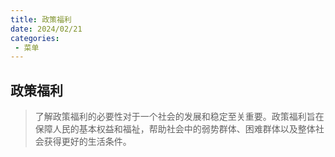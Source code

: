 ```yaml
---
title: 政策福利
date: 2024/02/21
categories:
 - 菜单
---
```


## 政策福利

> 了解政策福利的必要性对于一个社会的发展和稳定至关重要。政策福利旨在保障人民的基本权益和福祉，帮助社会中的弱势群体、困难群体以及整体社会获得更好的生活条件。

